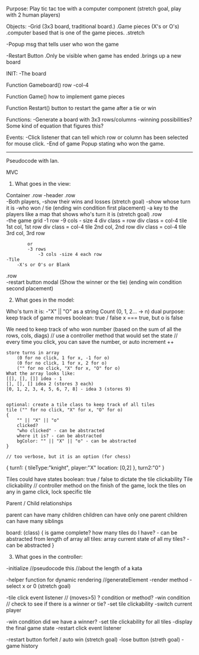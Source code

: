 Purpose:
Play tic tac toe with a computer component
    (stretch goal, play with 2 human players)

Objects:
-Grid (3x3 board, traditional board.)
    .Game pieces (X's or O's)
    .computer based that is one of the game pieces.
    .stretch

-Popup msg that tells user who won the game

-Restart Button
    .Only be visible when game has ended
    .brings up a new board



INIT:
-The board



Function Gameboard()
    row
    -col-4

Function Game()
    how to implement game pieces 



Function Restart()
    button to restart the game after a tie or win

Functions:
-Generate a board with 3x3 rows/columns
-winning possibilities? Some kind of equation that figures this?



Events:
-Click listener that can tell which row or column has been selected for mouse click.
-End of game Popup stating who won the game.

---------------------------------------

Pseudocode with Ian.

MVC

1. What goes in the view:

Container
.row
    -header
.row   
    -Both players,
        -show their wins and losses (stretch goal)
        -show whose turn it is
        -who won / tie (ending win condition first placement)
        -a key to the players like a map that shows who's turn it is (stretch goal)
.row   
    -the game grid
            -1 row
            -9 cols - size 4
                div class = row
                    div class = col-4 tile
                        1st col, 1st row
                    div class = col-4 tile
                        2nd col, 2nd row
                    div class = col-4 tile
                        3rd col, 3rd row


            or
            -3 rows
                -3 cols -size 4 each row
    -Tile
        -X's or O's or Blank
.row       
    -restart button
modal (Show the winner or the tie) (ending win condition second placement)


2. What goes in the model:

Who's turn it is: 
    -"X" || "O"  as a string
    Count (0, 1, 2... -> n)
        dual purpose: keep track of game moves
    boolean: true / false x === true, but o is false

We need to keep track of who won
    number (based on the sum of all the rows, cols, diags)
        // use a controller method that would set the state
        // every time you click, you can save the number, or auto increment ++

    store turns in array
        (0 for no click, 1 for x, -1 for o)
        (0 for no click, 1 for x, 2 for o)
        ("" for no click, "X" for x, "O" for o)
    What the array looks like:
    [[], [], []] idea - 1
    [], [], [] idea 2 (stores 3 each)
    [0, 1, 2, 3, 4, 5, 6, 7, 8] - idea 3 (stores 9)


    optional: create a tile class to keep track of all tiles
    tile ("" for no click, "X" for x, "O" for o)
    {
        "" || "X" || "o"
        clicked?
        "who clicked" - can be abstracted
        where it is? - can be abstracted
        bgColor: "" || "X" || "o" - can be abstracted
    }

    // too verbose, but it is an option (for chess)
  {
      turn1: {
            tileType:"knight", 
            player:"X"
            location: [0,2]
            },
            turn2:"0"
      }


Tiles could have states
    boolean: true / false to dictate the tile clickability
        Tile clickability // controller method
        on the finish of the game, lock the tiles
        on any in game click, lock specific tile


Parent / Child relationships

parent can have many children
children can have only one parent
children can have many siblings


board: (class)
{
    is game complete?
    how many tiles do I have? - can be abstracted from length of array
        all tiles: array
    current state of all my tiles? - can be abstracted
}


3. What goes in the controller:

-initialize
    //pseudocode this
    //about the length of a kata

-helper function for dynamic rendering
    //generateElement
-render method
-select x or 0 (stretch goal)

-tile click event listener
    // (moves>5) ? condition or method?
    -win condition
    // check to see if there is a winner or tie?
    -set tile clickability 
    -switch current player

-win condition
    did we have a winner?
    -set tile clickability for all tiles
    -display the final game state
    -restart click event listener

-restart button
    forfeit / auto win (stretch goal)
-lose button (streth goal)
-game history


       
                        
                    